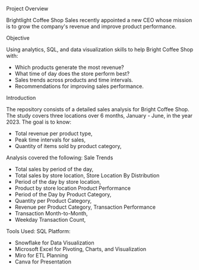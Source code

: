 Project Overview

Brightlight Coffee Shop Sales recently appointed a new CEO whose mission is to grow the company's revenue and improve product performance.

Objective

Using analytics, SQL, and data visualization skills to help Bright Coffee Shop with:
- Which products generate the most revenue?
- What time of day does the store perform best?
- Sales trends across products and time intervals.
- Recommendations for improving sales performance.

Introduction

The repository consists of a detailed sales analysis for Bright Coffee Shop. The study covers three locations over 6 months, January - June, in the year 2023. 
The goal is to know: 
- Total revenue per product type,
- Peak time intervals for sales,
- Quantity of items sold by product category,

Analysis covered the following:
Sale Trends
  - Total sales by period of the day,
  - Total sales by store location,
Store Location By Distribution
  - Period of the day by store location,
  - Product by store location
Product Performance
  - Period of the Day by Product Category,
  - Quantity per Product Category,
  - Revenue per Product Category,
Transaction Performance
  - Transaction Month-to-Month,
  -  Weekday Transaction Count,

 Tools Used:
 SQL Platform:
  - Snowflake for Data Visualization
  - Microsoft Excel for Pivoting, Charts, and Visualization
  - Miro for ETL Planning
  - Canva for Presentation
